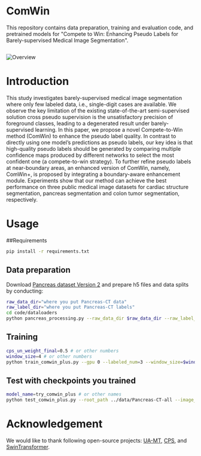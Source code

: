 # ComWin
This repository contains data preparation, training and evaluation code, and pretrained models for "Compete to Win: Enhancing Pseudo Labels for Barely-supervised Medical Image Segmentation". 

```
```
![Overview](https://raw.github.com/yourName/repositpry/master/yourprojectName/img-folder/test.jpg)


# Introduction
This study investigates barely-supervised medical image segmentation where only few labeled data, i.e., single-digit cases are available. We observe the key limitation of the existing state-of-the-art semi-supervised solution cross pseudo supervision is the unsatisfactory precision of foreground classes, leading to a degenerated result under barely-supervised learning. In this paper, we propose a novel Compete-to-Win method (ComWin) to enhance the pseudo label quality. In contrast to directly using one model’s predictions as pseudo labels, our key idea is that high-quality pseudo labels should be generated by comparing multiple confidence maps produced by different networks to select the most confident one (a compete-to-win strategy). To further refine pseudo labels at near-boundary areas, an enhanced version of ComWin, namely, ComWin+, is proposed by integrating a boundary-aware enhancement module. Experiments show that our method can achieve the best performance on three public medical image datasets for cardiac structure segmentation, pancreas segmentation and colon tumor segmentation, respectively.

# Usage

##Requirements
```sh
pip install -r requirements.txt
```

## Data preparation

Download [Pancreas dataset Version 2](https://wiki.cancerimagingarchive.net/display/Public/Pancreas-CT#225140402ea1a47e4aba4adaa0290641a2ad3ab9) and prepare h5 files and data splits by conducting:
```sh
raw_data_dir="where you put Pancreas-CT data"
raw_label_dir="where you put Pancreas-CT labels"
cd code/dataloaders
python pancreas_processing.py --raw_data_dir $raw_data_dir --raw_label_dir $raw_label_dir
```

## Training
```sh
cps_un_weight_final=0.5 # or other numbers
window_size=4 # or other numbers
python train_comwin_plus.py --gpu 0 --labeled_num=3 --window_size=$window_size --sparse_attn=True --cps_un_weight_final=$cps_un_weight_final --cps_la_weight_final=0 --exp=try_comwin_plus --root_path ../data/Pancreas-CT-all 
```

## Test with checkpoints you trained
```sh
model_name=try_comwin_plus # or other names
python test_comwin_plus.py --root_path ../data/Pancreas-CT-all --image_list_path=pancreas_test.list --ds_starting_layer=8 --window_size=$window_size --sparse_attn=True --gpu 0 --iter 6000 --model=$model_name
```

# Acknowledgement
We would like to thank following open-source projects: [UA-MT](https://github.com/yulequan/UA-MT), [CPS](https://github.com/charlesCXK/TorchSemiSeg), and [SwinTransformer](https://github.com/SwinTransformer/Swin-Transformer-Semantic-Segmentation).

